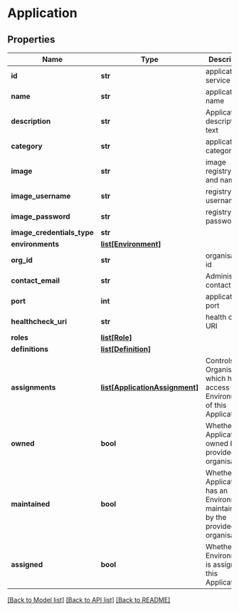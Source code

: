 # Application

## Properties
Name | Type | Description | Notes
------------ | ------------- | ------------- | -------------
**id** | **str** | application service id | [optional] [readonly] 
**name** | **str** | application name | 
**description** | **str** | Application description text | [optional] 
**category** | **str** | application category | 
**image** | **str** | image registry path and name | [optional] 
**image_username** | **str** | registry username | [optional] 
**image_password** | **str** | registry password | [optional] 
**image_credentials_type** | **str** |  | [optional] 
**environments** | [**list[Environment]**](Environment.md) |  | [optional] 
**org_id** | **str** | organisation id | 
**contact_email** | **str** | Administrator contact email | [optional] 
**port** | **int** | application port | [optional] 
**healthcheck_uri** | **str** | health check URI | [optional] 
**roles** | [**list[Role]**](Role.md) |  | [optional] 
**definitions** | [**list[Definition]**](Definition.md) |  | [optional] 
**assignments** | [**list[ApplicationAssignment]**](ApplicationAssignment.md) | Controls the Organisations which have access to Environments of this Application.  | [optional] 
**owned** | **bool** | Whether this Application is owned by the provided organisation.  | [optional] 
**maintained** | **bool** | Whether this Application has an Environment maintained by the provided organisation.  | [optional] 
**assigned** | **bool** | Whether an Environment is assigned to this Application.  | [optional] 

[[Back to Model list]](../README.md#documentation-for-models) [[Back to API list]](../README.md#documentation-for-api-endpoints) [[Back to README]](../README.md)


